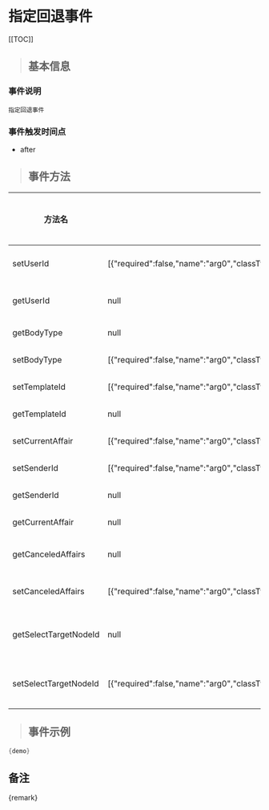# 指定回退事件

[[TOC]]

>## 基本信息

### 事件说明
```text
指定回退事件
```

### 事件触发时间点
- after

>## 事件方法

方法名 | 方法参数 | 方法返回值 | 版本 | 参数描述
 --- | --- | --- | --- | --- 
setUserId|[{"required":false,"name":"arg0","classType":"java.lang.Long"}]|void|设置处理人 ID
getUserId|null|java.lang.Long|获取处理人 ID
getBodyType|null|java.lang.String|获取正文类型
setBodyType|[{"required":false,"name":"arg0","classType":"java.lang.String"}]|void|设置正文类型
setTemplateId|[{"required":false,"name":"arg0","classType":"java.lang.Long"}]|void|设置模板 ID
getTemplateId|null|java.lang.Long|获取模板 ID
setCurrentAffair|[{"required":false,"name":"arg0","classType":"com.seeyon.ctp.common.po.affair.CtpAffair"}]|void|设置当前待办
setSenderId|[{"required":false,"name":"arg0","classType":"java.lang.Long"}]|void|设置发送人ID
getSenderId|null|java.lang.Long|获取发送人ID
getCurrentAffair|null|com.seeyon.ctp.common.po.affair.CtpAffair|获取当前待办
getCanceledAffairs|null|java.util.List|获取取消Affairs
setCanceledAffairs|[{"required":false,"name":"arg0","classType":"java.util.List"}]|void|设置取消Affairs
getSelectTargetNodeId|null|java.lang.String|获取选择目标节点 ID
setSelectTargetNodeId|[{"required":false,"name":"arg0","classType":"java.lang.String"}]|void|设置选择目标节点 ID


> ## 事件示例

```java
{demo}
```

## 备注
{remark}